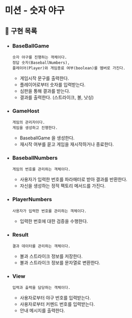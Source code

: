 # 미션 - 숫자 야구

## 🚀 구현 목록
- ### BaseBallGame
    ```
    숫자 야구를 진행하는 객체이다.
    정답 숫자(BaseballNumbers),
    플레이어(Player)와 게임종료 여부(boolean)를 멤버로 가진다.
    ```
  - 게임시작 문구를 출력한다.
  - 플레이어로부터 숫자를 입력받는다.
  - 심판을 통해 결과를 받는다.
  - 결과를 출력한다. (스트라이크, 볼, 낫싱)

- ### GameHost
    ```
    게임의 관리자이다.
    게임을 생성하고 진행한다.
    ```
  - BaseballGame 을 생성한다.
  - 재시작 여부를 묻고 게임을 재시작하거나 종료한다.

- ### BaseballNumbers
    ```
    게임의 번호를 관리하는 객체이다.
    ```
  - 사용자가 입력한 번호를 파라매터로 받아 결과를 반환한다.
  - 자신을 생성하는 정적 팩토리 메서드를 가진다.

- ### PlayerNumbers
    ```
    사용자가 입력한 번호를 관리하는 객체이다.
    ```
  - 입력한 번호에 대한 검증을 수행한다.

- ### Result
    ```
    결과 데이터를 관리하는 객체이다.
    ```
  - 볼과 스트라이크 정보를 저장한다.
  - 볼과 스트라이크 정보를 문자열로 변환한다.

- ### View
    ```
    입력과 출력을 담당하는 객체이다.
    ```
  - 사용자로부터 야구 번호를 입력받는다.
  - 사용자로부터 커멘드 번호를 입력받는다.
  - 안내 메시지를 출력한다.